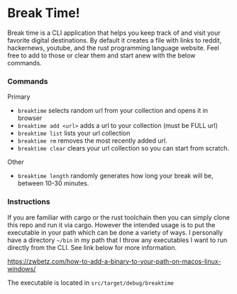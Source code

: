 # Break Time!

Break time is a CLI application that helps you keep track of and visit your favorite digital destinations. By default it creates a file with links to reddit, hackernews, youtube, and the rust programming language website. Feel free to add to those or clear them and start anew with the below commands. 


### Commands

Primary
- ```breaktime``` selects random url from your collection and opens it in browser 
- ```breaktime add <url>``` adds a url to your collection (must be FULL url)
- ```breaktime list``` lists your url collection
- ```breaktime rm``` removes the most recently added url.
- ```breaktime clear``` clears your url collection so you can start from scratch.

Other
- ```breaktime length``` randomly generates how long your break will be, between 10-30 minutes. 


### Instructions
If you are familiar with cargo or the rust toolchain then you can simply clone this repo and run it via cargo. However the intended usage is to put the executable in your path which can be done a variety of ways. I personally have a directory ```~/bin``` in my path that I throw any executables I want to run directly from the CLI. See link below for more information.

https://zwbetz.com/how-to-add-a-binary-to-your-path-on-macos-linux-windows/

The executable is located in ```src/target/debug/breaktime```
